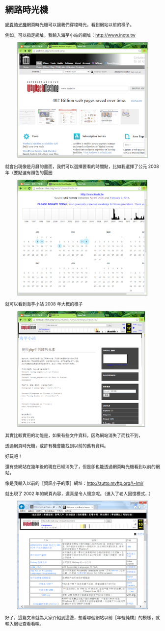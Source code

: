 # 網路時光機

[網頁時光機](http://www.google.com/url?q=http%3A%2F%2Farchive.org%2Fweb%2Fweb.php\&sa=D\&sntz=1\&usg=AOvVaw17rTk8UT50Ew-khyyd6U-6)網頁時光機可以讓我們穿梭時光，看到網站以前的樣子。

例如，可以指定網址，我輸入海芋小站的網址：http://www.inote.tw

<figure><img src="../.gitbook/assets/image (2) (1).png" alt=""><figcaption></figcaption></figure>

就會出現像是月曆的畫面，我們可以選擇要看的時間點，比如我選擇了公元 2008 年（要點選有顏色的圓圈



<figure><img src="../.gitbook/assets/image (1) (2) (1).png" alt=""><figcaption></figcaption></figure>

就可以看到海芋小站 2008 年大概的樣子



<figure><img src="../.gitbook/assets/image (10) (1).png" alt=""><figcaption></figcaption></figure>



其實比較實用的功能是，如果有些文件資料，因為網站消失了而找不到，

透過網頁時光機，或許有機會能找到以前的舊有資料。

好玩吧！

還有些網站在幾年後的現在已經消失了，但是卻也能透過網頁時光機看到以前的網站，

像是我輸入以前的［資訊小子的家］網址：http://zutto.myftp.org/\~lmi/

就出現了 2002 年的網頁內容，還真是令人懷念呢。（進入了老人回憶模式...）



<figure><img src="../.gitbook/assets/image (9) (1).png" alt=""><figcaption></figcaption></figure>



好了，這篇文章就為大家介紹到這邊，想看哪個網站以前［年輕純樸］的模樣，就輸入網址查看看唄。
